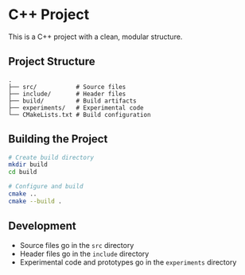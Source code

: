 # C++ Project

This is a C++ project with a clean, modular structure.

## Project Structure

```
.
├── src/           # Source files
├── include/       # Header files
├── build/         # Build artifacts
├── experiments/   # Experimental code
└── CMakeLists.txt # Build configuration
```

## Building the Project

```bash
# Create build directory
mkdir build
cd build

# Configure and build
cmake ..
cmake --build .
```

## Development

- Source files go in the `src` directory
- Header files go in the `include` directory
- Experimental code and prototypes go in the `experiments` directory 